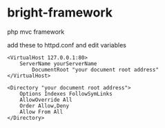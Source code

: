 # bright-framework

php mvc framework 

add these to httpd.conf and edit variables
```
<VirtualHost 127.0.0.1:80>
	ServerName yourServerName
        DocumentRoot "your document root address"
</VirtualHost>

<Directory "your document root address">
    Options Indexes FollowSymLinks
    AllowOverride All
    Order Allow,Deny
    Allow From All
</Directory>
```